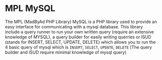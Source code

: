 
# MPL MySQL

The MPL (MadByAd PHP Library) MySQL is a PHP library used to provide an easy interface for communicating with a mysql database. This library include a query runner to run your own written query (require an extensive knowledge of MYSQL), a query builder for easily writing querries or ISUD (stands for INSERT, SELECT, UPDATE, DELETE) which allows you to run the 4 basic query of mysql which is `INSERT`, `SELECT`, `UPDATE`, `DELETE` (The query builder and ISUD require minimal knowledge of mysql query)
